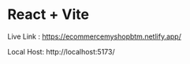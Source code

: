 # React + Vite

Live Link : https://ecommercemyshopbtm.netlify.app/

Local Host: http://localhost:5173/
